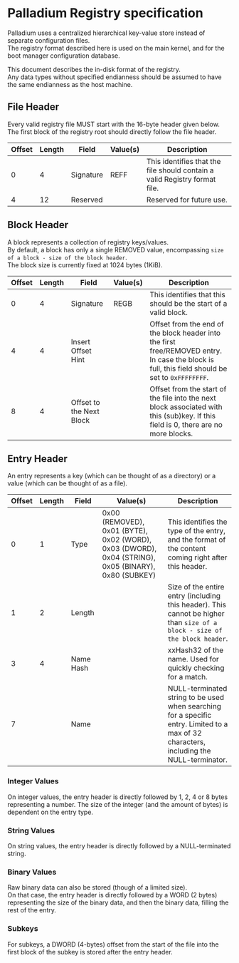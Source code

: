 # Palladium Registry specification

Palladium uses a centralized hierarchical key-value store instead of separate configuration files.  
The registry format described here is used on the main kernel, and for the boot manager configuration database.

This document describes the in-disk format of the registry.  
Any data types without specified endianness should be assumed to have the same endianness as the host machine.

## File Header

Every valid registry file MUST start with the 16-byte header given below.  
The first block of the registry root should directly follow the file header.

|Offset|Length|Field|Value(s)|Description|
|--|--|--|--|--|
|0|4|Signature|REFF|This identifies that the file should contain a valid Registry format file.|
|4|12|Reserved||Reserved for future use.|

## Block Header

A block represents a collection of registry keys/values.  
By default, a block has only a single REMOVED value, encompassing `size of a block - size of the block header`.  
The block size is currently fixed at 1024 bytes (1KiB).

|Offset|Length|Field|Value(s)|Description|
|--|--|--|--|--|
|0|4|Signature|REGB|This identifies that this should be the start of a valid block.|
|4|4|Insert Offset Hint||Offset from the end of the block header into the first free/REMOVED entry. In case the block is full, this field should be set to `0xFFFFFFFF`.|
|8|4|Offset to the Next Block||Offset from the start of the file into the next block associated with this (sub)key. If this field is 0, there are no more blocks.|

## Entry Header

An entry represents a key (which can be thought of as a directory) or a value (which can be thought of as a file).

|Offset|Length|Field|Value(s)|Description|
|--|--|--|--|--|
|0|1|Type|0x00 (REMOVED), 0x01 (BYTE), 0x02 (WORD), 0x03 (DWORD), 0x04 (STRING), 0x05 (BINARY), 0x80 (SUBKEY)|This identifies the type of the entry, and the format of the content coming right after this header.|
|1|2|Length||Size of the entire entry (including this header). This cannot be higher than `size of a block - size of the block header`.|
|3|4|Name Hash||xxHash32 of the name. Used for quickly checking for a match.|
|7||Name||NULL-terminated string to be used when searching for a specific entry. Limited to a max of 32 characters, including the NULL-terminator.|

### Integer Values

On integer values, the entry header is directly followed by 1, 2, 4 or 8 bytes representing a number. The size of the integer (and the amount of bytes) is dependent on the entry type.

### String Values

On string values, the entry header is directly followed by a NULL-terminated string.

### Binary Values

Raw binary data can also be stored (though of a limited size).  
On that case, the entry header is directly followed by a WORD (2 bytes) representing the size of the binary data, and then the binary data, filling the rest of the entry.

### Subkeys

For subkeys, a DWORD (4-bytes) offset from the start of the file into the first block of the subkey is stored after the entry header.
